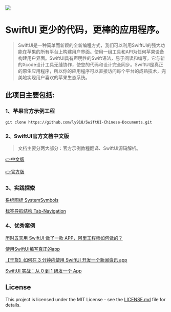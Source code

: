 ![](https://developer.apple.com/assets/elements/icons/swiftui/swiftui-96x96_2x.png)

# SwiftUI 更少的代码，更棒的应用程序。

> SwiftUI是一种简单而新颖的全新编程方式，我们可以利用SwiftUI的强大功能在苹果的所有平台上构建用户界面。使用一组工具和API为任何苹果设备构建用户界面。SwiftUI具有声明性的Swift语法，易于阅读和编写，它与新的Xcode设计工具无缝协作，使您的代码和设计完全同步。SwiftUI是真正的原生应用程序，所以你的应用程序可以直接访问每个平台的成熟技术，完美地实现用户喜欢的苹果生态系统。

## 此项目主要包括:

### 1、苹果官方示例工程

```shell
git clone https://github.com/ly918/SwiftUI-Chinese-Documents.git
```

### 2、SwiftUI官方文档中文版

> 文档主要分两大部分：官方示例教程翻译、SwiftUI源码解析。

[👉中文版](https://github.com/ly918/SwiftUI-Chinese-Documents/wiki)

[👉官方版](https://developer.apple.com/documentation/swiftui)

### 3、实践探索

[系统图标 SystemSymbols](https://github.com/ly918/SwiftUI-Chinese-Documents/tree/master/Demos/TabNavigationDemo)

[标签导航结构 Tab-Navigation](https://github.com/ly918/SwiftUI-Chinese-Documents/tree/master/Demos/TabNavigationDemo)

### 4、优秀案例

[历时五天用 SwiftUI 做了一款 APP，阿里工程师如何做的？](https://yq.aliyun.com/articles/717301?spm=a2c4e.11153940.0.0.1cac381drOBnhE)

[使用SwiftUI编写真正的app](https://swiftwithmajid.com/2019/06/05/swiftui-making-real-world-app/)

[【⼲货】如何在 3 分钟内使⽤ SwiftUI 开发⼀个新闻资讯
app](https://my.oschina.net/u/3999387/blog/3122099/print)

[SwiftUI 实战：从 0 到 1 研发一个 App](https://www.cnblogs.com/xiaoniuzai/p/11417199.html)


## License

This project is licensed under the MIT License - see the [LICENSE.md](https://github.com/ly918/SwiftUI-Chinese-Documents/blob/master/LICENSE) file for details.
